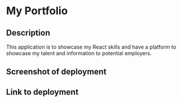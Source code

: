 # My Portfolio

## Description
This application is to showcase my React skills and have a platform to showcase my talent and information to potential employers.

## Screenshot of deployment

## Link to deployment

